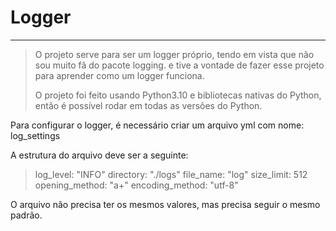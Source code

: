 # Logger

---
> O projeto serve para ser um logger próprio, tendo em vista que não sou muito fã do pacote logging.
> e tive a vontade de fazer esse projeto para aprender como um logger funciona.
>
> O projeto foi feito usando Python3.10 e bibliotecas nativas do Python, então é possível rodar em
> todas as versões do Python.

Para configurar o logger, é necessário criar um arquivo yml com nome: log_settings

A estrutura do arquivo deve ser a seguinte:

> log_level: "INFO"
> directory: "./logs"
> file_name: "log"
> size_limit: 512
> opening_method: "a+"
> encoding_method: "utf-8"

O arquivo não precisa ter os mesmos valores, mas precisa seguir o mesmo padrão.
